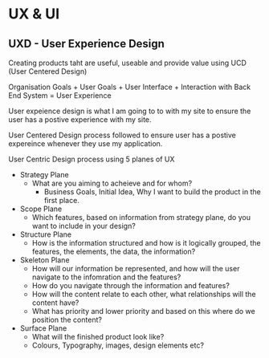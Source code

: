 # UX & UI

## UXD - User Experience Design

Creating products taht are useful, useable and provide value using UCD (User Centered Design)

Organisation Goals + User Goals + User Interface + Interaction with Back End System = User Experience

User expeience design is what I am going to to with my site to ensure the user has a postive experience with my site.

User Centered Design process followed to ensure user has a postive expereince whenever they use my application.

User Centric Design process using 5 planes of UX

+ Strategy Plane
  + What are you aiming to acheieve and for whom?
    + Business Goals, Initial Idea, Why I want to build the product in the first place.
+ Scope Plane
  + Which features, based on information from strategy plane, do you want to include in your design?
+ Structure Plane
  + How is the information structured and how is it logically grouped, the features, the elements, the data, the information?
+ Skeleton Plane
  + How will our information be represented, and how will the user navigate to the infomration and the features?
  + How do you navigate through the information and features?
  + How will the content relate to each other, what relationships will the content have?
  + What has priority and lower priority and based on this where do we position the content?
+ Surface Plane
  + What will the finished product look like?
  + Colours, Typography, images, design elements etc?
